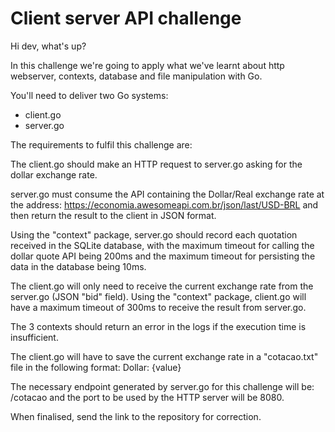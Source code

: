 # Client server API challenge

Hi dev, what's up?
 
In this challenge we're going to apply what we've learnt about http webserver, contexts,
database and file manipulation with Go.
 
You'll need to deliver two Go systems:
- client.go
- server.go
 
The requirements to fulfil this challenge are:
 
The client.go should make an HTTP request to server.go asking for the dollar exchange rate.
 
server.go must consume the API containing the Dollar/Real exchange rate at the address: https://economia.awesomeapi.com.br/json/last/USD-BRL and then return the result to the client in JSON format.
 
Using the "context" package, server.go should record each quotation received in the SQLite database, with the maximum timeout for calling the dollar quote API being 200ms and the maximum timeout for persisting the data in the database being 10ms.
 
The client.go will only need to receive the current exchange rate from the server.go (JSON "bid" field). Using the "context" package, client.go will have a maximum timeout of 300ms to receive the result from server.go.
 
The 3 contexts should return an error in the logs if the execution time is insufficient.
 
The client.go will have to save the current exchange rate in a "cotacao.txt" file in the following format: Dollar: {value}
 
The necessary endpoint generated by server.go for this challenge will be: /cotacao and the port to be used by the HTTP server will be 8080.
 
When finalised, send the link to the repository for correction.